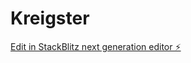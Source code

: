 # Kreigster

[Edit in StackBlitz next generation editor ⚡️](https://stackblitz.com/~/github.com/RishiChoudary3/Kreigster)